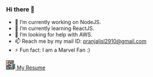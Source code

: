 ### Hi there 👋






- 🔭 I’m currently working on NodeJS.
- 🌱 I’m currently learning ReactJS.
- 🤔 I’m looking for help with AWS.
- 📫 Reach me by my mail ID: pranjaljsl2910@gmail.com 
- ⚡ Fun fact: I am a Marvel Fan :)



<a href="https://github.com/Pranjal-Jayaswal/Pranjal-Jayaswal/blob/master/CV__Pranjal%20Jayaswal.pdf">
<img src="https://github.com/Pranjal-Jayaswal/Pranjal-Jayaswal/blob/master/resume.png" alt="Resume Icon" width="25" height="25">     My Resume</a>
